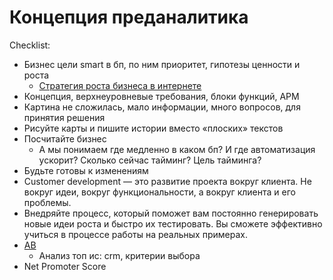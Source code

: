 # Концепция преданалитика

Сhecklist:

- Бизнес цели smart в бп, по ним приоритет, гипотезы ценности и роста
  - [Стратегия роста бизнеса в интернете](http://tilda.education/articles-building-growth-machine)
- Концепция, верхнеуровневые требования, блоки функций, АРМ
- Картина не сложилась, мало информации, много вопросов, для принятия решения
- Рисуйте карты и пишите истории вместо «плоских» текстов
- Посчитайте бизнес
  - А мы понимаем где медленно в каком бп? И где автоматизация ускорит? Сколько сейчас тайминг? Цель тайминга?
- Будьте готовы к изменениям
- Сustomer development — это развитие проекта вокруг клиента. Не вокруг идеи, вокруг функциональности, а вокруг клиента и его проблемы.
- Внедряйте процесс, который поможет вам постоянно генерировать новые идеи роста и быстро их тестировать. Вы сможете эффективно учиться в процессе работы на реальных примерах.
- [АВ](av.md)
  - Анализ топ ис: crm, критерии выбора
- Net Promoter Score
